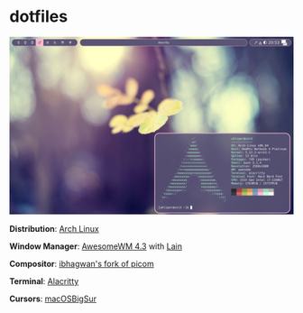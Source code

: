 # dotfiles

![screenshot](screenshot.png)

**Distribution**: [Arch Linux](https://archlinux.org)

**Window Manager**: [AwesomeWM 4.3](https://github.com/awesomeWM/awesome) with [Lain](https://github.com/lcpz/lain)

**Compositor**: [ibhagwan's fork of picom](https://github.com/ibhagwan/picom)

**Terminal**: [Alacritty](https://github.com/alacritty/alacritty)

**Cursors**: [macOSBigSur](https://github.com/ful1e5/apple_cursor)